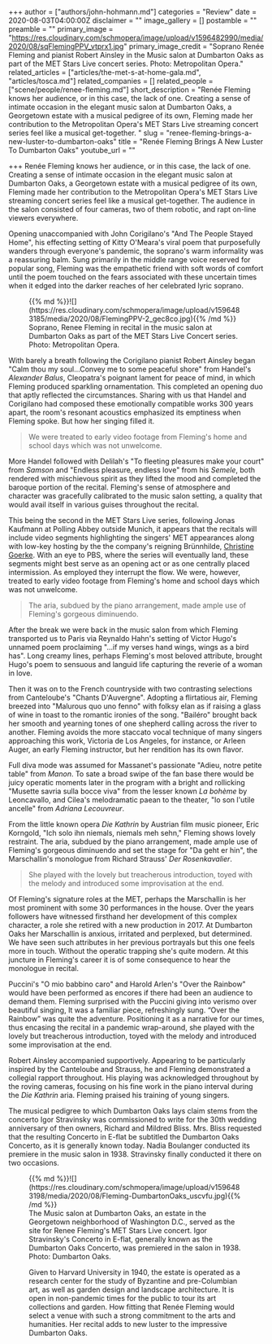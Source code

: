 +++
author = ["authors/john-hohmann.md"]
categories = "Review"
date = 2020-08-03T04:00:00Z
disclaimer = ""
image_gallery = []
postamble = ""
preamble = ""
primary_image = "https://res.cloudinary.com/schmopera/image/upload/v1596482990/media/2020/08/sqFlemingPPV_vtprx1.jpg"
primary_image_credit = "Soprano Renée Fleming and pianist Robert Ainsley in the Music salon at Dumbarton Oaks as part of the MET Stars Live concert series. Photo: Metropolitan Opera."
related_articles = ["articles/the-met-s-at-home-gala.md", "articles/tosca.md"]
related_companies = []
related_people = ["scene/people/renee-fleming.md"]
short_description = "Renée Fleming knows her audience, or in this case, the lack of one. Creating a sense of intimate occasion in the elegant music salon at Dumbarton Oaks, a Georgetown estate with a musical pedigree of its own, Fleming made her contribution to the Metropolitan Opera's MET Stars Live streaming concert series feel like a musical get-together. "
slug = "renee-fleming-brings-a-new-luster-to-dumbarton-oaks"
title = "Renée Fleming Brings A New Luster To Dumbarton Oaks"
youtube_url = ""

+++
Renée Fleming knows her audience, or in this case, the lack of one. Creating a sense of intimate occasion in the elegant music salon at Dumbarton Oaks, a Georgetown estate with a musical pedigree of its own, Fleming made her contribution to the Metropolitan Opera's MET Stars Live streaming concert series feel like a musical get-together. The audience in the salon consisted of four cameras, two of them robotic, and rapt on-line viewers everywhere. 

Opening unaccompanied with John Corigilano's "And The People Stayed Home", his effecting setting of Kitty O'Meara's viral poem that purposefully wanders through everyone's pandemic, the soprano's warm informality was a reassuring balm. Sung primarily in the middle range voice reserved for popular song, Fleming was the empathetic friend with soft words of comfort until the poem touched on the fears associated with these uncertain times when it edged into the darker reaches of her celebrated lyric soprano.

<figure data-type="image">{{% md %}}![](https://res.cloudinary.com/schmopera/image/upload/v1596483185/media/2020/08/FlemingPPV-2_gec8co.jpg){{% /md %}}

<figcaption>Soprano, Renee Fleming in recital in the music salon at Dumbarton Oaks as part of the MET Stars Live Concert series. Photo: Metropolitan Opera.</figcaption>

</figure>

With barely a breath following the Corigilano pianist Robert Ainsley began "Calm thou my soul...Convey me to some peaceful shore" from Handel's _Alexander Balus_, Cleopatra's poignant lament for peace of mind, in which Fleming produced sparkling ornamentation. This completed an opening duo that aptly reflected the circumstances. Sharing with us that Handel and Corigilano had composed these emotionally compatible works 300 years apart, the room's resonant acoustics emphasized its emptiness when Fleming spoke. But how her singing filled it.

> We were treated to early video footage from Fleming's home and school days which was not unwelcome.

More Handel followed with Delilah's "To fleeting pleasures make your court" from  _Samson_ and "Endless pleasure, endless love" from his _Semele_, both rendered with mischievous spirit as they lifted the mood and completed the baroque portion of the recital. Fleming's sense of atmosphere and character was gracefully calibrated to the music salon setting, a quality that would avail itself in various guises throughout the recital.

This being the second in the MET Stars Live series, following Jonas Kaufmann at Polling Abbey outside Munich, it appears that the recitals will include video segments highlighting the singers' MET appearances along with low-key hosting by the the company's reigning Brünnhilde, [Christine Goerke](/talking-with-singers-christine-goerke/). With an eye to PBS, where the series will eventually land, these segments might best serve as an opening act or as one centrally placed intermission. As employed they interrupt the flow. We were, however, treated to early video footage from Fleming's home and school days which was not unwelcome.

> The aria, subdued by the piano arrangement, made ample use of Fleming's gorgeous diminuendo.

After the break we were back in the music salon from which Fleming transported us to Paris via Reynaldo Hahn's setting of Victor Hugo's unnamed poem proclaiming "...if my verses hand wings, wings as a bird has". Long creamy lines, perhaps Fleming's most beloved attribute, brought Hugo's poem to sensuous and languid life capturing the reverie of a woman in love.

Then it was on to the French countryside with two contrasting selections from Canteloube's "Chants D'Auvergne". Adopting a flirtatious air, Fleming breezed into "Malurous quo uno fenno" with folksy elan as if raising a glass of wine in toast to the romantic ironies of the song. "Bailéro" brought back her smooth and yearning tones of one shepherd calling across the river to another. Fleming avoids the more staccato vocal technique of many singers approaching this work, Victoria de Los Angeles, for instance, or Arleen Auger, an early Fleming instructor, but her rendition has its own flavor.

Full diva mode was assumed for Massanet's passionate "Adieu, notre petite table" from _Manon_. To sate a broad swipe of the fan base there would be juicy operatic moments later in the program with a bright and rollicking "Musette savria sulla bocce viva" from the lesser known _La bohème_ by Leoncavallo, and Cilea's melodramatic paean to the theater, "lo son l'utile ancelle" from _Adriana Lecouvreur_.

From the little known opera _Die Kathrin_ by Austrian film music pioneer, Eric Korngold, "Ich solo ihn niemals, niemals meh sehn," Fleming shows lovely restraint. The aria, subdued by the piano arrangement, made ample use of Fleming's gorgeous diminuendo and set the stage for "Da geht er hin", the Marschallin's monologue from Richard Strauss' _Der Rosenkavalier_.

> She played with the lovely but treacherous introduction, toyed with the melody and introduced some improvisation at the end.

Of Fleming's signature roles at the MET, perhaps the Marschallin is her most prominent with some 30 performances in the house. Over the years followers have witnessed firsthand her development of this complex character, a role she retired with a new production in 2017. At Dumbarton Oaks her Marschallin is anxious, irritated and perplexed, but determined. We have seen such attributes in her previous portrayals but this one feels more in touch. Without the operatic trapping she's quite modern. At this juncture in Fleming's career it is of some consequence to hear the monologue in recital.

Puccini's "O mio babbino caro" and Harold Arlen's "Over the Rainbow" would have been performed as encores if there had been an audience to demand them. Fleming surprised with the Puccini giving into verismo over beautiful singing, It was a familiar piece, refreshingly sung. “Over the Rainbow” was quite the adventure. Positioning it as a narrative for our times, thus encasing the recital in a pandemic wrap-around, she played with the lovely but treacherous introduction, toyed with the melody and introduced some improvisation at the end.

Robert Ainsley accompanied supportively. Appearing to be particularly inspired by the Canteloube and Strauss, he and Fleming demonstrated a collegial rapport throughout. His playing was acknowledged throughout by the roving cameras, focusing on his fine work in the piano interval during the _Die Kathrin_ aria. Fleming praised his training of young singers.

The musical pedigree to which Dumbarton Oaks lays claim stems from the concerto Igor Stravinsky was commissioned to write for the 30th wedding anniversary of then owners, Richard and Mildred Bliss. Mrs. Bliss requested that the resulting Concerto in E-flat be subtitled the Dumbarton Oaks Concerto, as it is generally known today. Nadia Boulanger conducted its premiere in the music salon in 1938. Stravinsky finally conducted it there on two occasions.

<figure data-type="image">{{% md %}}![](https://res.cloudinary.com/schmopera/image/upload/v1596483198/media/2020/08/Fleming-DumbartonOaks_uscvfu.jpg){{% /md %}}

<figcaption>The Music salon at Dumbarton Oaks, an estate in the Georgetown neighborhood of Washington D.C., served as the site for Renee Fleming's MET Stars Live concert. Igor Stravinsky's Concerto in E-flat, generally known as the Dumbarton Oaks Concerto, was premiered in the salon in 1938. Photo: Dumbarton Oaks.</figcaption>

Given to Harvard University in 1940, the estate is operated as a research center for the study of Byzantine and pre-Columbian art, as well as garden design and landscape architecture. It is open in non-pandemic times for the public to tour its art collections and garden. How fitting that Renée Fleming would select a venue with such a strong commitment to the arts and humanities. Her recital adds to new luster to the impressive Dumbarton Oaks.